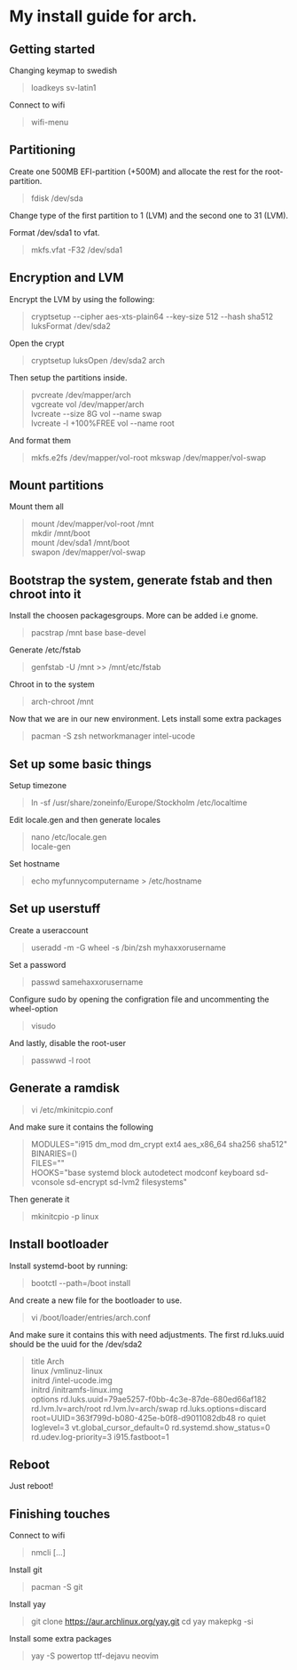 # My install guide for arch.

## Getting started
Changing keymap to swedish
> loadkeys sv-latin1

Connect to wifi
> wifi-menu

## Partitioning
Create one 500MB EFI-partition (+500M) and allocate the rest for the root-partition.
> fdisk /dev/sda

Change type of the first partition to 1 (LVM) and the second one to 31 (LVM).

Format /dev/sda1 to vfat.
> mkfs.vfat -F32 /dev/sda1

## Encryption and LVM

Encrypt the LVM by using the following:  
>cryptsetup --cipher aes-xts-plain64 --key-size 512 --hash sha512 luksFormat /dev/sda2

Open the crypt
> cryptsetup luksOpen /dev/sda2 arch

Then setup the partitions inside.
>pvcreate /dev/mapper/arch  
>vgcreate vol /dev/mapper/arch  
>lvcreate --size 8G vol --name swap  
>lvcreate -l +100%FREE vol --name root  

And format them
>mkfs.e2fs /dev/mapper/vol-root
>mkswap /dev/mapper/vol-swap

## Mount partitions

Mount them all
>mount /dev/mapper/vol-root /mnt  
>mkdir /mnt/boot  
>mount /dev/sda1 /mnt/boot  
>swapon /dev/mapper/vol-swap  

## Bootstrap the system, generate fstab and then chroot into it
Install the choosen packagesgroups. More can be added i.e gnome.
>pacstrap /mnt base base-devel

Generate /etc/fstab
>genfstab -U /mnt >> /mnt/etc/fstab

Chroot in to the system
>arch-chroot /mnt

Now that we are in our new environment. Lets install some extra packages
>pacman -S zsh networkmanager intel-ucode

## Set up some basic things
Setup timezone
> ln -sf /usr/share/zoneinfo/Europe/Stockholm /etc/localtime

Edit locale.gen and then generate locales
> nano /etc/locale.gen  
> locale-gen

Set hostname
> echo  myfunnycomputername > /etc/hostname

## Set up userstuff
Create a useraccount
> useradd -m -G wheel -s /bin/zsh myhaxxorusername

Set a password
> passwd samehaxxorusername

Configure sudo by opening the configration file and uncommenting the wheel-option
> visudo

And lastly, disable the root-user
> passwwd -l root

## Generate a ramdisk

> vi /etc/mkinitcpio.conf

And make sure it contains the following
>MODULES="i915 dm_mod dm_crypt ext4 aes_x86_64 sha256 sha512"  
>BINARIES=()  
>FILES=""  
>HOOKS="base systemd block autodetect modconf keyboard sd-vconsole sd-encrypt sd-lvm2 filesystems"  

Then generate it
> mkinitcpio -p linux

## Install bootloader
Install systemd-boot by running:
> bootctl --path=/boot install

And create a new file for the bootloader to use.
> vi /boot/loader/entries/arch.conf

And make sure it contains this with need adjustments. The first rd.luks.uuid should be the uuid for the /dev/sda2
>title	Arch  
>linux	/vmlinuz-linux  
>initrd	/intel-ucode.img  
>initrd	/initramfs-linux.img  
>options rd.luks.uuid=79ae5257-f0bb-4c3e-87de-680ed66af182 rd.lvm.lv=arch/root rd.lvm.lv=arch/swap rd.luks.options=discard root=UUID=363f799d-b080-425e-b0f8-d9011082db48 ro quiet loglevel=3 vt.global_cursor_default=0 rd.systemd.show_status=0 rd.udev.log-priority=3 i915.fastboot=1  

## Reboot
Just reboot!

## Finishing touches 
Connect to wifi
> nmcli [...]

Install git
> pacman -S git

Install yay
> git clone https://aur.archlinux.org/yay.git
> cd yay
> makepkg -si

Install some extra packages
> yay -S powertop ttf-dejavu neovim







